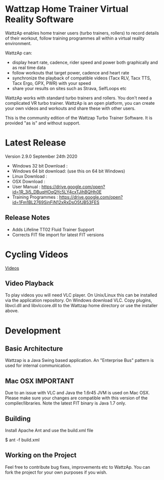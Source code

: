 Wattzap Home Trainer Virtual Reality Software
=============================================

WattzAp enables home trainer users (turbo trainers, rollers) to record details of their workout, follow training programmes all within a
virtual reality environment.

WattzAp can:

  * display heart rate, cadence, rider speed and power both graphically and as real time data
  * follow workouts that target power, cadence and heart rate
  * synchronize the playback of compatible videos (Tacx RLV, Tacx TTS, Tacx Ergo, GPX, PWR) with your speed
  * share your results on sites such as Strava, SelfLoops etc
  
WattzAp works with standard turbo trainers and rollers. You don't need a complicated VR turbo trainer.
WattzAp is an open platform, you can create your own videos and workouts and share these with other users.

This is the community edition of the Wattzap Turbo Trainer Software. It is provided "as is" and without support.

Latest Release
==============

Version 2.9.0 September 24th 2020

  * Windows 32 bit Download : 
  * Windows 64 bit download:  (use this on 64 bit Windows)
  * Linux Download :
  * OSX Download :
  * User Manual : https://drive.google.com/open?id=1R_3j5_DBuqHOqQYc5LY4cxTJihBQHh0E
  * Training Programmes : https://drive.google.com/open?id=1Fm1BL2769SinFiN12xRxDsO5fJB53FES
  
Release Notes
-------------
  * Adds Lifeline TT02 Fluid Trainer Support
  * Corrects FIT file import for latest FIT versions

Cycling Videos
==============

[Videos](videos/README.md)

Video Playback
--------------

To play videos you will need VLC player. On Unix/Linux this can be installed via the application repository. On Windows download VLC.
Copy plugins, libvcl.dll and libvlccore.dll to the Wattzap home directory or use the installer above.


Development
===========

Basic Architecture
------------------

Wattzap is a Java Swing based application. An "Enterprise Bus" pattern is used for internal communication.

Mac OSX IMPORTANT
-----------------

Due to an issue with VLC and Java the 1.6r45 JVM is used on Mac OSX. Please make sure your changes are compatible with this version
of the compiler/libraries. Note the latest FIT binary is Java 1.7 only.

Building
--------

Install Apache Ant and use the build.xml file

$ ant -f build.xml

Working on the Project
----------------------

Feel free to contribute bug fixes, improvements etc to WattzAp. You can fork the project for your own purposes if you wish.
